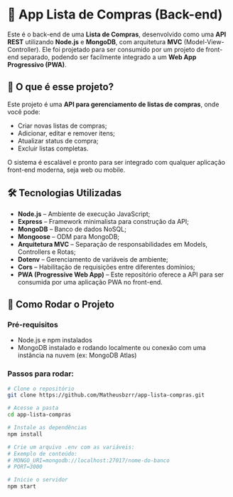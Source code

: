 # 🛒 App Lista de Compras (Back-end)

Este é o back-end de uma **Lista de Compras**, desenvolvido como uma **API REST** utilizando **Node.js** e **MongoDB**, com arquitetura **MVC** (Model-View-Controller). Ele foi projetado para ser consumido por um projeto de front-end separado, podendo ser facilmente integrado a um **Web App Progressivo (PWA)**.

## 🧠 O que é esse projeto?

Este projeto é uma **API para gerenciamento de listas de compras**, onde você pode:

- Criar novas listas de compras;
- Adicionar, editar e remover itens;
- Atualizar status de compra;
- Excluir listas completas.

O sistema é escalável e pronto para ser integrado com qualquer aplicação front-end moderna, seja web ou mobile.

## 🛠️ Tecnologias Utilizadas

- **Node.js** – Ambiente de execução JavaScript;
- **Express** – Framework minimalista para construção da API;
- **MongoDB** – Banco de dados NoSQL;
- **Mongoose** – ODM para MongoDB;
- **Arquitetura MVC** – Separação de responsabilidades em Models, Controllers e Rotas;
- **Dotenv** – Gerenciamento de variáveis de ambiente;
- **Cors** – Habilitação de requisições entre diferentes domínios;
- **PWA (Progressive Web App)** – Este repositório oferece a API para ser consumida por uma aplicação PWA no front-end.

## 🚀 Como Rodar o Projeto

### Pré-requisitos

- Node.js e npm instalados
- MongoDB instalado e rodando localmente ou conexão com uma instância na nuvem (ex: MongoDB Atlas)

### Passos para rodar:

```bash
# Clone o repositório
git clone https://github.com/Matheusbzrr/app-lista-compras.git

# Acesse a pasta
cd app-lista-compras

# Instale as dependências
npm install

# Crie um arquivo .env com as variáveis:
# Exemplo de conteúdo:
# MONGO_URI=mongodb://localhost:27017/nome-do-banco
# PORT=3000

# Inicie o servidor
npm start
